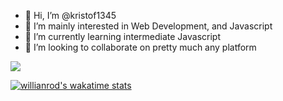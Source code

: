 - 👋 Hi, I’m @kristof1345
- 👀 I’m mainly interested in Web Development, and Javascript
- 🌱 I’m currently learning intermediate Javascript
- 💞️ I’m looking to collaborate on pretty much any platform

![](https://komarev.com/ghpvc/?username=kristof1345)

[![willianrod's wakatime stats](https://github-readme-stats.vercel.app/api/wakatime?username=kristof1345)](https://github.com/anuraghazra/github-readme-stats)

<!---
kristof1345/kristof1345 is a ✨ special ✨ repository because its `README.md` (this file) appears on your GitHub profile.
You can click the Preview link to take a look at your changes.
--->
